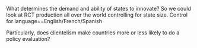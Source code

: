 What determines the demand and ability of states to innovate? So we could look at RCT production all over the world controlling for state size. Control for language==English/French/Spanish

Particularly, does clientelism make countries more or less likely to do a policy evaluation?
